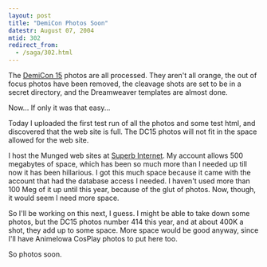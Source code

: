 ```yaml
---
layout: post
title: "DemiCon Photos Soon"
datestr: August 07, 2004
mtid: 302
redirect_from:
  - /saga/302.html
---
```


The [DemiCon 15](http://www.demicon.org/15/ "DemiCon 15") photos are all processed.  They
aren't all orange, the out of focus photos have been removed, the cleavage shots are set
to be in a secret directory, and the Dreamweaver templates are almost done.

Now... If only it was that easy...

Today I uploaded the first test run of all the photos and some test html, and discovered
that the web site is full.  The DC15 photos will not fit in the space allowed for the web site.

I host the Munged web sites at [Superb Internet](https://www.superb.net/ "Superb Internet Website").
My account allows 500 megabytes of space, which has been so much more than I needed up till now it
has been hillarious.  I got this much space because it came with the account that had the database
access I needed.  I haven't used more than 100 Meg of it up until this year, because of the glut
of photos.  Now, though, it would seem I need more space.

So I'll be working on this next, I guess.  I might be able to take down some photos, but the DC15
photos number 414 this year, and at about 400K a shot, they add up to some space.  More space
would be good anyway, since I'll have AnimeIowa CosPlay photos to put here too.

So photos soon.
